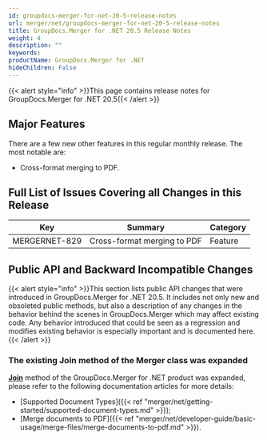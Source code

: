 ```yaml
---
id: groupdocs-merger-for-net-20-5-release-notes
url: merger/net/groupdocs-merger-for-net-20-5-release-notes
title: GroupDocs.Merger for .NET 20.5 Release Notes
weight: 4
description: ""
keywords: 
productName: GroupDocs.Merger for .NET
hideChildren: False
---
```

{{< alert style="info" >}}This page contains release notes for GroupDocs.Merger for .NET 20.5{{< /alert >}}

## Major Features

There are a few new other features in this regular monthly release. The most notable are:

*   Cross-format merging to PDF.

## Full List of Issues Covering all Changes in this Release

| Key | Summary | Category |
| --- | --- | --- |
| MERGERNET-829 | Cross-format merging to PDF | Feature |

## Public API and Backward Incompatible Changes

{{< alert style="info" >}}This section lists public API changes that were introduced in GroupDocs.Merger for .NET 20.5. It includes not only new and obsoleted public methods, but also a description of any changes in the behavior behind the scenes in GroupDocs.Merger which may affect existing code. Any behavior introduced that could be seen as a regression and modifies existing behavior is especially important and is documented here.{{< /alert >}}

### The existing Join method of the Merger class was expanded

**[Join](https://apireference.groupdocs.com/merger/net/groupdocs.merger/merger/methods/join)** method of the GroupDocs.Merger for .NET product was expanded, please refer to the following documentation articles for more details: 

*   [Supported Document Types]({{< ref "merger/net/getting-started/supported-document-types.md" >}});
*   [Merge documents to PDF]({{< ref "merger/net/developer-guide/basic-usage/merge-files/merge-documents-to-pdf.md" >}}).

